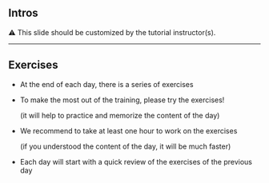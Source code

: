 ## Intros

⚠️ This slide should be customized by the tutorial instructor(s).

<!--

- Hello! We are:

   - 👷🏻‍♀️ AJ ([@s0ulshake], [EphemeraSearch])

   - 🚁 Alexandre ([@alexbuisine], Enix SAS)

   - 🐳 Jérôme ([@jpetazzo], Ardan Labs)

   - 🐳 Jérôme ([@jpetazzo], Enix SAS)

   - 🐳 Jérôme ([@jpetazzo], Tiny Shell Script LLC)

-->

<!--

- The training will run for 4 hours, with a 10 minutes break every hour

  (the middle break will be a bit longer)

-->

<!--

- The workshop will run from XXX to YYY

- There will be a lunch break at ZZZ

  (And coffee breaks!)

-->

<!--

- Feel free to interrupt for questions at any time

- *Especially when you see full screen container pictures!*

- Live feedback, questions, help: @@CHAT@@

-->

<!--

- You ~should~ must ask questions! Lots of questions!

  (especially when you see full screen container pictures)

- Use @@CHAT@@ to ask questions, get help, etc.

-->

[@alexbuisine]: https://twitter.com/alexbuisine
[EphemeraSearch]: https://ephemerasearch.com/
[@jpetazzo]: https://twitter.com/jpetazzo
[@s0ulshake]: https://twitter.com/s0ulshake

---

## Exercises

- At the end of each day, there is a series of exercises

- To make the most out of the training, please try the exercises!

  (it will help to practice and memorize the content of the day)

- We recommend to take at least one hour to work on the exercises

  (if you understood the content of the day, it will be much faster)

- Each day will start with a quick review of the exercises of the previous day
